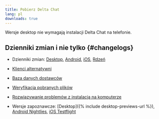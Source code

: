 ```yaml
---
title: Pobierz Delta Chat
lang: pl
downloads: true
---
```


Wersje desktop nie wymagają instalacji Delta Chat na telefonie.


## Dzienniki zmian i nie tylko {#changelogs}

- Dzienniki zmian: [Desktop](https://github.com/deltachat/deltachat-desktop/blob/master/CHANGELOG.md),
  [Android](https://deltachat.github.io/deltachat-android/CHANGELOG#delta-chat-android-changelog),
  [iOS](https://deltachat.github.io/deltachat-ios/CHANGELOG#delta-chat-ios-changelog),
  [Rdzeń](https://github.com/deltachat/deltachat-core-rust/blob/master/CHANGELOG.md)

- [Klienci alternatywni](https://support.delta.chat/t/list-of-all-know-client-projects/3059)

- [Baza danych dostawców](https://providers.delta.chat/)

- [Weryfikacja pobranych plików](verify-downloads)

- [Rozwiązywanie problemów z instalacją na komputerze](https://github.com/deltachat/deltachat-desktop/blob/master/docs/TROUBLESHOOTING.md)

- Wersje zapoznawcze: [Desktop]({% include desktop-previews-url %}),
  [Android Nightlies](https://download.delta.chat/android/nightly/),
  [iOS Testflight](https://testflight.apple.com/join/uEMc1NxS)
